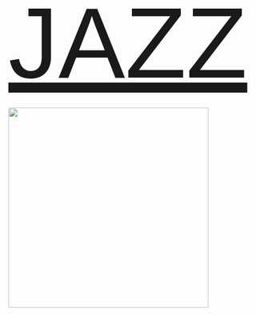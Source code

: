 <a href="https://cad.onshape.com/documents/e9c6dd936bb396e6ac8f388f/w/4368df3c9d945235061269ba/e/dee8903b944b4ef43b2c9924" style="font-family:sans-serif; font-size: 200px;">JAZZ</a>

<img src="https://raas-render-prod.s3.amazonaws.com/FXBJ2YFAPTDVL79K/0692847d-90dd-4070-9f00-aa5a3fe405db/gallery.0.jpg?AWSAccessKeyId=AKIAUXAIQUX7HR27PFFW&Expires=1723181049&response-cache-control=public%2C%20max-age%3D86400&response-expires=Fri%2C%2009%20Aug%202024%2005%3A24%3A08%20GMT&Signature=b4Fjkyl2WN5eL1ZTqbjcx1YSCNM%3D" width="400">


